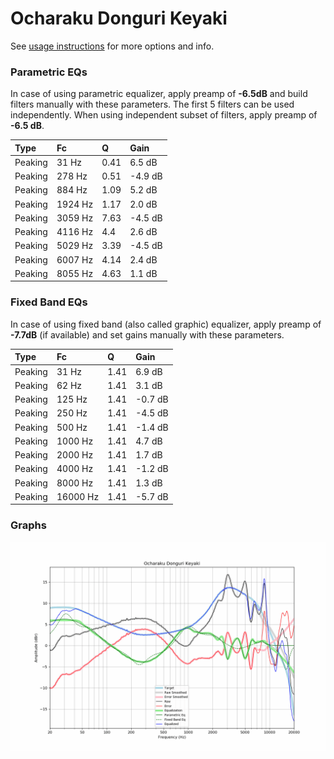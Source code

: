 # Ocharaku Donguri Keyaki
See [usage instructions](https://github.com/jaakkopasanen/AutoEq#usage) for more options and info.

### Parametric EQs
In case of using parametric equalizer, apply preamp of **-6.5dB** and build filters manually
with these parameters. The first 5 filters can be used independently.
When using independent subset of filters, apply preamp of **-6.5 dB**.

| Type    | Fc      |    Q | Gain    |
|:--------|:--------|:-----|:--------|
| Peaking | 31 Hz   | 0.41 | 6.5 dB  |
| Peaking | 278 Hz  | 0.51 | -4.9 dB |
| Peaking | 884 Hz  | 1.09 | 5.2 dB  |
| Peaking | 1924 Hz | 1.17 | 2.0 dB  |
| Peaking | 3059 Hz | 7.63 | -4.5 dB |
| Peaking | 4116 Hz | 4.4  | 2.6 dB  |
| Peaking | 5029 Hz | 3.39 | -4.5 dB |
| Peaking | 6007 Hz | 4.14 | 2.4 dB  |
| Peaking | 8055 Hz | 4.63 | 1.1 dB  |

### Fixed Band EQs
In case of using fixed band (also called graphic) equalizer, apply preamp of **-7.7dB**
(if available) and set gains manually with these parameters.

| Type    | Fc       |    Q | Gain    |
|:--------|:---------|:-----|:--------|
| Peaking | 31 Hz    | 1.41 | 6.9 dB  |
| Peaking | 62 Hz    | 1.41 | 3.1 dB  |
| Peaking | 125 Hz   | 1.41 | -0.7 dB |
| Peaking | 250 Hz   | 1.41 | -4.5 dB |
| Peaking | 500 Hz   | 1.41 | -1.4 dB |
| Peaking | 1000 Hz  | 1.41 | 4.7 dB  |
| Peaking | 2000 Hz  | 1.41 | 1.7 dB  |
| Peaking | 4000 Hz  | 1.41 | -1.2 dB |
| Peaking | 8000 Hz  | 1.41 | 1.3 dB  |
| Peaking | 16000 Hz | 1.41 | -5.7 dB |

### Graphs
![](./Ocharaku%20Donguri%20Keyaki.png)